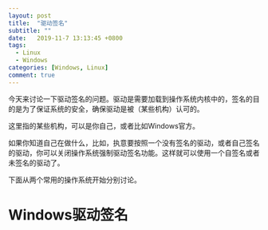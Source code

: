 ```yaml
---
layout: post
title:  "驱动签名"
subtitle: ""
date:   2019-11-7 13:13:45 +0800
tags:
  - Linux
  - Windows
categories: [Windows, Linux]
comment: true
---
```


今天来讨论一下驱动签名的问题。驱动是需要加载到操作系统内核中的，签名的目的是为了保证系统的安全，确保驱动是被（某些机构）认可的。

这里指的某些机构，可以是你自己，或者比如Windows官方。

如果你知道自己在做什么，比如，执意要按照一个没有签名的驱动，或者自己签名的驱动，你可以关闭操作系统强制驱动签名功能。这样就可以使用一个自签名或者未签名的驱动了。

下面从两个常用的操作系统开始分别讨论。

# Windows驱动签名

